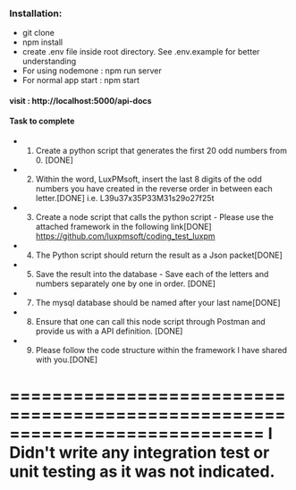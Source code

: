 ### Installation:

- git clone
- npm install
- create .env file inside root directory. See .env.example for better understanding
- For using nodemone : npm run server  
- For normal app start :  npm start

#### visit : http://localhost:5000/api-docs

#### Task to complete
- 1.  Create a python script that generates the first 20 odd numbers from 0. [DONE]
- 2.  Within the word, LuxPMsoft, insert the last 8 digits of the odd numbers you have created in the reverse order in between each letter.[DONE]
i.e. L39u37x35P33M31s29o27f25t
- 3. Create a node script that calls the python script - Please use the attached framework in the following link[DONE]
https://github.com/luxpmsoft/coding_test_luxpm
- 4. The Python script should return the result as a Json packet[DONE]
- 5. Save the result into the database - Save each of the letters and numbers separately one by one in order. [DONE]
- 7. The mysql database should be named after your last name[DONE]
- 8. Ensure that one can call this node script through Postman and provide us with a API definition. [DONE]
- 9. Please follow the code structure within the framework I have shared with you.[DONE]

============================================================================
I Didn't write any integration test or unit testing as it was not indicated.
============================================================================